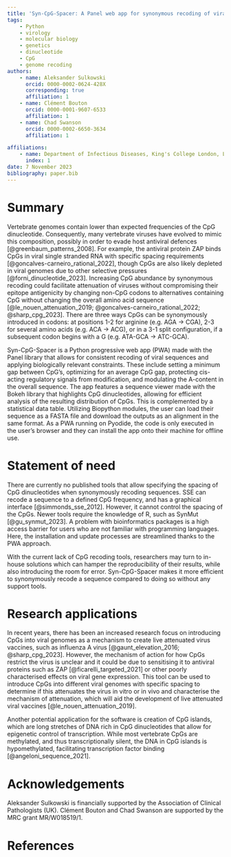 ```yaml
---
title: 'Syn-CpG-Spacer: A Panel web app for synonymous recoding of viral genomes with CpG dinucleotides'
tags:
    - Python
    - virology
    - molecular biology
    - genetics
    - dinucleotide
    - CpG
    - genome recoding
authors:
    - name: Aleksander Sulkowski
      orcid: 0000-0002-0624-428X
      corresponding: true
      affiliation: 1
    - name: Clément Bouton
      orcid: 0000-0001-9607-6533
      affiliation: 1
    - name: Chad Swanson
      orcid: 0000-0002-6650-3634
      affiliation: 1

affiliations:
    - name: Department of Infectious Diseases, King's College London, London, United Kingdom
      index: 1
date: 7 November 2023
bibliography: paper.bib
---
```


# Summary

Vertebrate genomes contain lower than expected frequencies of the CpG dinucleotide. Consequently, many vertebrate viruses have evolved to mimic this composition, possibly in order to evade host antiviral defences [@greenbaum_patterns_2008]. For example, the antiviral protein ZAP binds CpGs in viral single stranded RNA with specific spacing requirements [@goncalves-carneiro_rational_2022], though CpGs are also likely depleted in viral genomes due to other selective pressures [@forni_dinucleotide_2023]. Increasing CpG abundance by synonymous recoding could facilitate attenuation of viruses without compromising their epitope antigenicity by changing non-CpG codons to alternatives containing CpG without changing the overall amino acid sequence [@le_nouen_attenuation_2019; @goncalves-carneiro_rational_2022; @sharp_cpg_2023]. There are three ways CpGs can be synonymously introduced in codons: at positions 1-2 for arginine (e.g. AGA → CGA), 2-3 for several amino acids (e.g. ACA → ACG), or in a 3-1 split configuration, if a subsequent codon begins with a G (e.g. ATA-GCA → ATC-GCA).

Syn-CpG-Spacer is a Python progressive web app (PWA) made with the Panel library that allows for consistent recoding of viral sequences and applying biologically relevant constraints. These include setting a minimum gap between CpG’s, optimizing for an average CpG gap, protecting cis-acting regulatory signals from modification, and modulating the A-content in the overall sequence. The app features a sequence viewer made with the Bokeh library that highlights CpG dinucleotides, allowing for efficient analysis of the resulting distribution of CpGs. This is complemented by a statistical data table. Utilizing Biopython modules, the user can load their sequence as a FASTA file and download the outputs as an alignment in the same format. As a PWA running on Pyodide, the code is only executed in the user’s browser and they can install the app onto their machine for offline use.

# Statement of need

There are currently no published tools that allow specifying the spacing of CpG dinucleotides when synonymously recoding sequences. SSE can recode a sequence to a defined CpG frequency, and has a graphical interface [@simmonds_sse_2012]. However, it cannot control the spacing of the CpGs. Newer tools require the knowledge of R, such as SynMut [@gu_synmut_2023]. A problem with bioinformatics packages is a high access barrier for users who are not familiar with programming languages. Here, the installation and update processes are streamlined thanks to the PWA approach.

With the current lack of CpG recoding tools, researchers may turn to in-house solutions which can hamper the reproducibility of their results, while also introducing the room for error. Syn-CpG-Spacer makes it more efficient to synonymously recode a sequence compared to doing so without any support tools.

# Research applications

In recent years, there has been an increased research focus on introducing CpGs into viral genomes as a mechanism to create live attenuated virus vaccines, such as influenza A virus [@gaunt_elevation_2016; @sharp_cpg_2023]. However, the mechanism of action for how CpGs restrict the virus is unclear and it could be due to sensitising it to antiviral proteins such as ZAP [@ficarelli_targeted_2021] or other poorly characterised effects on viral gene expression. This tool can be used to introduce CpGs into different viral genomes with specific spacing to determine if this attenuates the virus in vitro or in vivo and characterise the mechanism of attenuation, which will aid the development of live attenuated viral vaccines [@le_nouen_attenuation_2019].

Another potential application for the software is creation of CpG islands, which are long stretches of DNA rich in CpG dinucleotides that allow for epigenetic control of transcription. While most vertebrate CpGs are methylated, and thus transcriptionally silent, the DNA in CpG islands is hypomethylated, facilitating transcription factor binding [@angeloni_sequence_2021].

# Acknowledgements

Aleksander Sulkowski is financially supported by the Association of Clinical Pathologists (UK). Clément Bouton and Chad Swanson are supported by the MRC grant MR/W018519/1.

# References